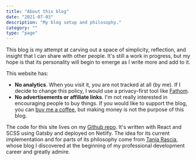 ```yaml
---
title: "About this blog"
date: "2021-07-03"
description: "My blog setup and philosophy."
category: ""
type: "page"
---
```


This blog is my attempt at carving out a space of simplicity, reflection, and insight that I can share with other people. It's still a work in progress, but my hope is that its personality will begin to emerge as I write more and add to it.

This website has:

- **No analytics**. When you visit it, you are not tracked at all (by me). If I decide to change this policy, I would use a privacy-first tool like [Fathom](https://usefathom.com/).
- **No advertisements or affiliate links**. I'm not really interested in encouraging people to buy things. If you would like to support the blog, you can [buy me a coffee](https://www.buymeacoffee.com/juliariec), but making money is not the purpose of this blog.

The code for this site lives on my [Github repo](https://github.com/juliariec/juliariec.com). It's written with React and SCSS using Gatsby and deployed on Netlify. The idea for its current implementation and for parts of its philosophy come from [Tania Rascia](https://www.taniarascia.com/), whose blog I discovered at the beginning of my professional development career and greatly admire.
